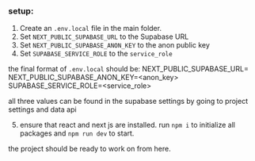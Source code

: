 ### setup:
1. Create an `.env.local` file in the main folder.
2. Set `NEXT_PUBLIC_SUPABASE_URL` to the Supabase URL
3. Set `NEXT_PUBLIC_SUPABASE_ANON_KEY` to the anon public key
4. Set `SUPABASE_SERVICE_ROLE` to the `service_role`

the final format of `.env.local` should be:
NEXT_PUBLIC_SUPABASE_URL=<key>
NEXT_PUBLIC_SUPABASE_ANON_KEY=<anon_key>
SUPABASE_SERVICE_ROLE=<service_role>

all three values can be found in the supabase settings by going to project settings
and data api

5. ensure that react and next js are installed. run `npm i` to initialize
all packages and `npm run dev` to start.

the project should be ready to work on from here.